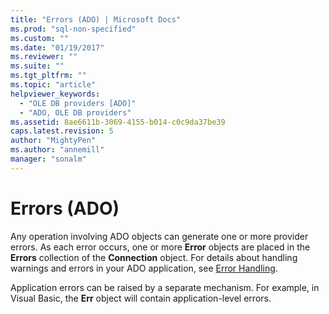 ```yaml
---
title: "Errors (ADO) | Microsoft Docs"
ms.prod: "sql-non-specified"
ms.custom: ""
ms.date: "01/19/2017"
ms.reviewer: ""
ms.suite: ""
ms.tgt_pltfrm: ""
ms.topic: "article"
helpviewer_keywords: 
  - "OLE DB providers [ADO]"
  - "ADO, OLE DB providers"
ms.assetid: 8ae6611b-3069-4155-b014-c0c9da37be39
caps.latest.revision: 5
author: "MightyPen"
ms.author: "annemill"
manager: "sonalm"
---
```

# Errors (ADO)
Any operation involving ADO objects can generate one or more provider errors. As each error occurs, one or more **Error** objects are placed in the **Errors** collection of the **Connection** object. For details about handling warnings and errors in your ADO application, see [Error Handling](../../../ado/guide/data/error-handling.md).  
  
 Application errors can be raised by a separate mechanism. For example, in Visual Basic, the **Err** object will contain application-level errors.